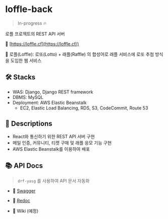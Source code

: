 # loffle-back

> In-progress 🔥
> 

로플 프로젝트의 REST API 서버

🔗 [https://loffle.cf](https://loffle.cf/)

📌 로플(Loffle): 로또(Lotto) + 래플(Raffle) 의 합성어로 래플 서비스에 로또 추첨 방식을 도입한 웹 서비스

## 🛠️ Stacks

- WAS: Django, Django REST framework
- DBMS: MySQL
- Deployment: AWS Elastic Beanstalk
    - EC2, Elastic Load Balancing, RDS, S3, CodeCommit, Route 53

## 💬 Descriptions

- React와 통신하기 위한 REST API 서버 구현
- 메일 인증, 커뮤니티, 티켓 구매 및 래플 응모 기능 구현
- AWS Elastic Beanstalk를 이용하여 배포

## 📚 API Docs

> `drf-yasg` 를 사용하여 API 문서 자동화
> 
- 📗 [Swagger](https://loffle.cf/swagger)
- 📘 [Redoc](https://loffle.cf/redoc)

- 📓 Wiki (예정)
